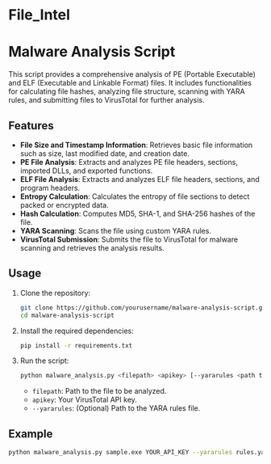# File_Intel

# Malware Analysis Script

This script provides a comprehensive analysis of PE (Portable Executable) and ELF (Executable and Linkable Format) files. It includes functionalities for calculating file hashes, analyzing file structure, scanning with YARA rules, and submitting files to VirusTotal for further analysis.

## Features

- **File Size and Timestamp Information**: Retrieves basic file information such as size, last modified date, and creation date.
- **PE File Analysis**: Extracts and analyzes PE file headers, sections, imported DLLs, and exported functions.
- **ELF File Analysis**: Extracts and analyzes ELF file headers, sections, and program headers.
- **Entropy Calculation**: Calculates the entropy of file sections to detect packed or encrypted data.
- **Hash Calculation**: Computes MD5, SHA-1, and SHA-256 hashes of the file.
- **YARA Scanning**: Scans the file using custom YARA rules.
- **VirusTotal Submission**: Submits the file to VirusTotal for malware scanning and retrieves the analysis results.

## Usage

1. Clone the repository:
    ```bash
    git clone https://github.com/yourusername/malware-analysis-script.git
    cd malware-analysis-script
    ```

2. Install the required dependencies:
    ```bash
    pip install -r requirements.txt
    ```

3. Run the script:
    ```bash
    python malware_analysis.py <filepath> <apikey> [--yararules <path to YARA rules>]
    ```

   - `filepath`: Path to the file to be analyzed.
   - `apikey`: Your VirusTotal API key.
   - `--yararules`: (Optional) Path to the YARA rules file.

## Example

```bash
python malware_analysis.py sample.exe YOUR_API_KEY --yararules rules.yar

